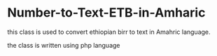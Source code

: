 # Number-to-Text-ETB-in-Amharic
this class is used to convert ethiopian birr to text in Amahric language.

the class is written using php language
